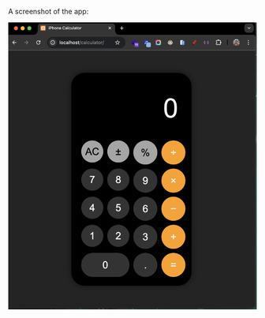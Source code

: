 A screenshot of the app:

![Screenshot of the App](Screenshot%202024-11-24%20at%2003.55.26.png "App Screenshot")
